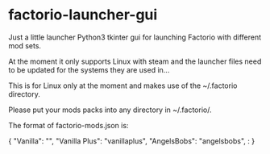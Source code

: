 # factorio-launcher-gui
Just a little launcher Python3 tkinter gui for launching Factorio with different mod sets.

At the moment it only supports Linux with steam and the launcher files need to be updated for the systems they are used in...

This is for Linux only at the moment and makes use of the ~/.factorio directory.

Please put your mods packs into any directory in ~/.factorio/<modpack>.
  
The format of factorio-mods.json is:

{
	"Vanilla": "",
	"Vanilla Plus": "vanillaplus",
	"AngelsBobs": "angelsbobs",
  <Mod Pack> : <directory>
}

